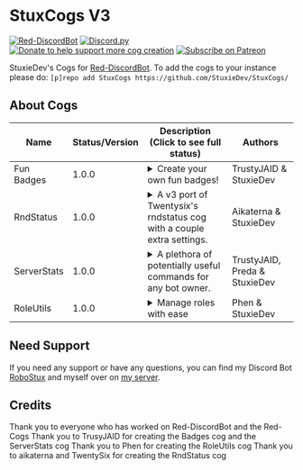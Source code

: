 # StuxCogs V3
[![Red-DiscordBot](https://img.shields.io/badge/Red--DiscordBot-V3-red.svg)](https://github.com/Cog-Creators/Red-DiscordBot)
[![Discord.py](https://img.shields.io/badge/Discord.py-rewrite-blue.svg)](https://github.com/Rapptz/discord.py/tree/rewrite)
[![Donate to help support more cog creation](https://img.shields.io/badge/Paypal-Donate-blue.svg)](https://paypal.me/StuxieDev)
[![Subscribe on Patreon](https://img.shields.io/badge/Patreon-Follow-orange.svg)](https://www.patreon.com/StuxieDev)


StuxieDev's Cogs for  [Red-DiscordBot](https://github.com/Cog-Creators/Red-DiscordBot/tree/V3/develop).
To add the cogs to your instance please do: `[p]repo add StuxCogs https://github.com/StuxieDev/StuxCogs/`


## About Cogs

| Name            | Status/Version   | Description (Click to see full status)                                                                                                                                                                                                                                                                                                                                                                                                                                                                                                                                                                                 | Authors                                                                                                       |
|-----------------|------------------|------------------------------------------------------------------------------------------------------------------------------------------------------------------------------------------------------------------------------------------------------------------------------------------------------------------------------------------------------------------------------------------------------------------------------------------------------------------------------------------------------------------------------------------------------------------------------------------------------------------------|---------------------------------------------------------------------------------------------------------------|
| Fun Badges      | 1.0.0            | <details><summary>Create your own fun badges!</summary>Create your own fun badges with your discord info. A improvement of [TrustyJAIDs Badges cog](https://github.com/TrustyJAID/Trusty-cogs) to prevent conflicts with the leveler cog.</details>                                                                                                                                                                                                                                                                                                                                                                    | TrustyJAID & StuxieDev                                                                                        | 
| RndStatus       | 1.0.0            | <details><summary>A v3 port of Twentysix's rndstatus cog with a couple extra settings.</summary>A v3 port of Twentysix's rndstatus cog with a couple extra settings. A improvement of [Aikaternas RndStatus cog](https://github.com/aikaterna/aikaterna-cogs) to prevent conflicts with other cogs.</details>                                                                                                                                                                                                                                                                                                          | Aikaterna & StuxieDev                                                                                         |                              
| ServerStats     | 1.0.0            | <details><summary>A plethora of potentially useful commands for any bot owner.</summary>A plethora of potentially useful commands for any bot owner. Includes a way to track the bot joining new servers, find cheaters on global economies, get user avatars and even larger emojis. A improvement of [TrustyJAIDs ServerStats cog](https://github.com/TrustyJAID/Trusty-cogs) to prevent conflicts with other cogs.</details>                                                                                                                                                                                        | TrustyJAID, Preda & StuxieDev                                                                                 | 
| RoleUtils       | 1.0.0            | <details><summary>Manage roles with ease</summary>Manage roles with ease with this utility. A improvement of [Phens RoleUtils cog](https://github.com/phenom4n4n/phen-cogs) to prevent conflicts with the leveler cog.</details>                                                                                                                                                                                                                                                                                                                                                                                       | Phen & StuxieDev                                                                                              | 

## Need Support 

If you need any support or have any questions, you can find my Discord Bot [RoboStux](https://discord.com/oauth2/authorize?client_id=713142514986778715&scope=bot&permissions=2147483383) and myself over on [my server](https://discord.gg/XqKzXtS).

## Credits

Thank you to everyone who has worked on Red-DiscordBot and the Red-Cogs
Thank you to TrusyJAID for creating the Badges cog and the ServerStats cog
Thank you to Phen for creating the RoleUtils cog
Thank you to aikaterna and TwentySix for creating the RndStatus cog